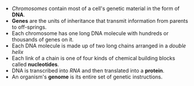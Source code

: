 - *Chromosomes* contain most of a cell's genetic material in the form of **DNA**.
- **Genes** are the units of inheritance that transmit information from parents to off-springs.
- Each chromosome has one long DNA molecule with hundreds or thousands of genes on it.
- Each DNA molecule is made up of two long chains arranged in a *double helix*
- Each link of a chain is one of four kinds of chemical building blocks called **nucleotides**.
- DNA is transcribed into *RNA* and then translated into a **protein**.
- An organism's **genome** is its entire set of genetic instructions.